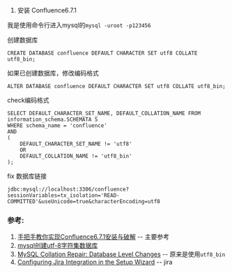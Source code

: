 1. 安装 Confluence6.7.1

我是使用命令行进入mysql的`mysql -uroot -p123456`

创建数据库

```
CREATE DATABASE confluence DEFAULT CHARACTER SET utf8 COLLATE utf8_bin;
```

如果已创建数据库，修改编码格式

```
ALTER DATABASE confluence DEFAULT CHARACTER SET utf8 COLLATE utf8_bin;
```

check编码格式

```
SELECT DEFAULT_CHARACTER_SET_NAME, DEFAULT_COLLATION_NAME FROM information_schema.SCHEMATA S
WHERE schema_name = 'confluence'
AND 
(
	DEFAULT_CHARACTER_SET_NAME != 'utf8'
	OR
	DEFAULT_COLLATION_NAME != 'utf8_bin'
);
```

fix 数据库链接

```
jdbc:mysql://localhost:3306/confluence?sessionVariables=tx_isolation='READ-COMMITTED'&useUnicode=true&characterEncoding=utf8
```

### 参考: 
1. [手把手教你实现Confluence6.7.1安装与破解](https://www.cnblogs.com/Javame/p/8779772.html) -- 主要参考
2. [mysql创建utf-8字符集数据库](https://www.cnblogs.com/micro-chen/p/5810838.html)
3. [MySQL Collation Repair: Database Level Changes](https://confluence.atlassian.com/confkb/mysql-collation-repair-database-level-changes-670958163.html) -- 原来是使用`utf8_bin`
4. [Configuring Jira Integration in the Setup Wizard](https://confluence.atlassian.com/doc/configuring-jira-integration-in-the-setup-wizard-242255467.html) -- jira